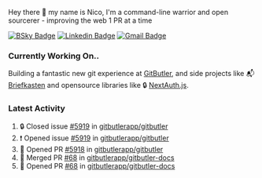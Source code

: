 
Hey there 👋 my name is Nico, I'm a command-line warrior and open sourcerer - improving the web 1 PR at a time

[![BSky Badge](https://img.shields.io/badge/-%20%40ndo.dev%20-%200285FF?style=flat-square&logo=bluesky&color=%23161e27)](https://bsky.app/profile/ndo.dev) [![Linkedin Badge](https://img.shields.io/badge/-ndom91-blue?style=flat-square&logo=Linkedin&logoColor=white&link=https://www.linkedin.com/in/ndom91/)](https://www.linkedin.com/in/ndom91/) [![Gmail Badge](https://img.shields.io/badge/-yo@ndo.dev-c14438?style=flat-square&logo=mail.ru&logoColor=white&link=mailto:yo@ndo.dev)](mailto:yo@ndo.dev)

### Currently Working On..

Building a fantastic new git experience at [GitButler](https://github.com/gitbutlerapp), and side projects like 📬 [Briefkasten](https://briefkastenhq.com) and opensource libraries like 🔒 [NextAuth.js](https://github.com/nextauthjs/next-auth).

<!--START_SECTION_PROFILE_VIEWS:readme-info-->
<!--END_SECTION_PROFILE_VIEWS:readme-info-->

<!--START_SECTION_DAILY_COMMIT:readme-info-->
<!--END_SECTION_DAILY_COMMIT:readme-info-->

<!--START_SECTION_WEEKLY_COMMIT:readme-info-->
<!--END_SECTION_WEEKLY_COMMIT:readme-info-->

### Latest Activity

<!--START_SECTION:activity-->
1. 🔒 Closed issue [#5919](https://github.com/gitbutlerapp/gitbutler/issues/5919) in [gitbutlerapp/gitbutler](https://github.com/gitbutlerapp/gitbutler)
2. ❗ Opened issue [#5919](https://github.com/gitbutlerapp/gitbutler/issues/5919) in [gitbutlerapp/gitbutler](https://github.com/gitbutlerapp/gitbutler)
3. 💪 Opened PR [#5918](https://github.com/gitbutlerapp/gitbutler/pull/5918) in [gitbutlerapp/gitbutler](https://github.com/gitbutlerapp/gitbutler)
4. 🎉 Merged PR [#68](https://github.com/gitbutlerapp/gitbutler-docs/pull/68) in [gitbutlerapp/gitbutler-docs](https://github.com/gitbutlerapp/gitbutler-docs)
5. 💪 Opened PR [#68](https://github.com/gitbutlerapp/gitbutler-docs/pull/68) in [gitbutlerapp/gitbutler-docs](https://github.com/gitbutlerapp/gitbutler-docs)
<!--END_SECTION:activity-->
